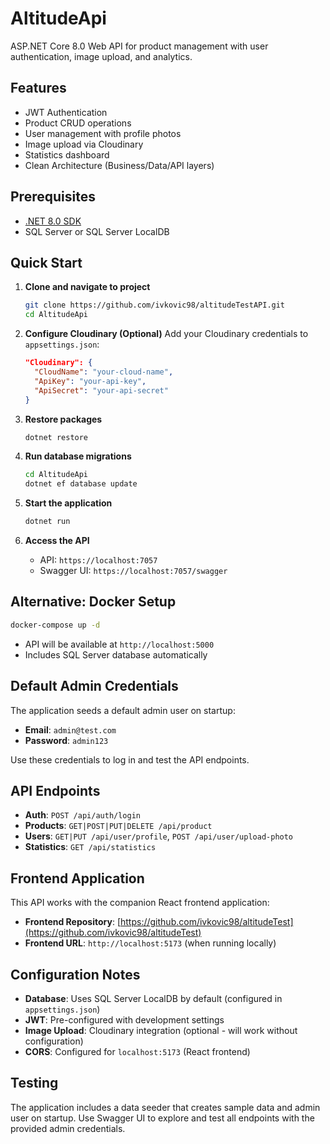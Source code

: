 # AltitudeApi

ASP.NET Core 8.0 Web API for product management with user authentication, image upload, and analytics.

## Features
- JWT Authentication
- Product CRUD operations
- User management with profile photos
- Image upload via Cloudinary
- Statistics dashboard
- Clean Architecture (Business/Data/API layers)

## Prerequisites
- [.NET 8.0 SDK](https://dotnet.microsoft.com/download/dotnet/8.0)
- SQL Server or SQL Server LocalDB

## Quick Start

1. **Clone and navigate to project**
   ```bash
   git clone https://github.com/ivkovic98/altitudeTestAPI.git
   cd AltitudeApi
   ```

2. **Configure Cloudinary (Optional)**
   Add your Cloudinary credentials to `appsettings.json`:
   ```json
   "Cloudinary": {
     "CloudName": "your-cloud-name",
     "ApiKey": "your-api-key",
     "ApiSecret": "your-api-secret"
   }
   ```

3. **Restore packages**
   ```bash
   dotnet restore
   ```

4. **Run database migrations**
   ```bash
   cd AltitudeApi
   dotnet ef database update
   ```

5. **Start the application**
   ```bash
   dotnet run
   ```

6. **Access the API**
   - API: `https://localhost:7057`
   - Swagger UI: `https://localhost:7057/swagger`

## Alternative: Docker Setup

```bash
docker-compose up -d
```
- API will be available at `http://localhost:5000`  
- Includes SQL Server database automatically

## Default Admin Credentials

The application seeds a default admin user on startup:
- **Email**: `admin@test.com`
- **Password**: `admin123`

Use these credentials to log in and test the API endpoints.

## API Endpoints

- **Auth**: `POST /api/auth/login`
- **Products**: `GET|POST|PUT|DELETE /api/product`
- **Users**: `GET|PUT /api/user/profile`, `POST /api/user/upload-photo`
- **Statistics**: `GET /api/statistics`

## Frontend Application

This API works with the companion React frontend application:
- **Frontend Repository**: [https://github.com/ivkovic98/altitudeTest](https://github.com/ivkovic98/altitudeTest)
- **Frontend URL**: `http://localhost:5173` (when running locally)

## Configuration Notes

- **Database**: Uses SQL Server LocalDB by default (configured in `appsettings.json`)
- **JWT**: Pre-configured with development settings
- **Image Upload**: Cloudinary integration (optional - will work without configuration)
- **CORS**: Configured for `localhost:5173` (React frontend)

## Testing

The application includes a data seeder that creates sample data and admin user on startup. Use Swagger UI to explore and test all endpoints with the provided admin credentials. 